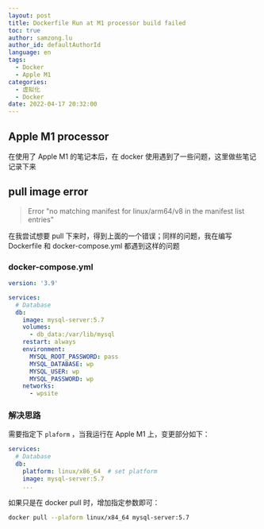 ```yaml
---
layout: post
title: Dockerfile Run at M1 processor build failed
toc: true
author: samzong.lu
author_id: defaultAuthorId
language: en
tags:
  - Docker
  - Apple M1
categories:
  - 虚拟化
  - Docker
date: 2022-04-17 20:32:00
---
```


## Apple M1 processor

在使用了 Apple M1 的笔记本后，在 docker 使用遇到了一些问题，这里做些笔记记录下来

## pull image error

> Error "no matching manifest for linux/arm64/v8 in the manifest list entries"

在我尝试想要 pull 下来时，得到上面的一个错误；同样的问题，我在编写 Dockerfile 和 docker-compose.yml 都遇到这样的问题

### docker-compose.yml

```yaml
version: '3.9'

services:
  # Database
  db:
    image: mysql-server:5.7
    volumes:
      - db_data:/var/lib/mysql
    restart: always
    environment:
      MYSQL_ROOT_PASSWORD: pass
      MYSQL_DATABASE: wp
      MYSQL_USER: wp
      MYSQL_PASSWORD: wp
    networks:
      - wpsite    
```

### 解决思路

需要指定下 `plaform` ，当我运行在 Apple M1 上，变更部分如下：

```yaml
services:
  # Database
  db:
    platform: linux/x86_64  # set platform
    image: mysql-server:5.7
    ...
```

如果只是在 docker pull 时，增加指定参数即可：

```sh
docker pull --plaform linux/x84_64 mysql-server:5.7
```
